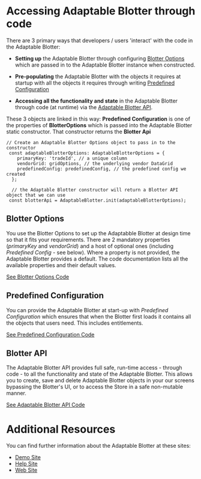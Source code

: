 # Accessing Adaptable Blotter through code

There are 3 primary ways that developers / users 'interact' with the code in the Adaptable Blotter:

- **Setting up** the Adaptable Blotter through configuring [Blotter Options](./interfaces/_blotteroptions_adaptableblotteroptions_.adaptableblotteroptions.html) which are passed in to the Adaptable Blotter instance when constructed.

- **Pre-populating** the Adaptable Blotter with the objects it requires at startup with all the objects it requires through writing [Predefined Configuration](./interfaces/_predefinedconfig_predefinedconfig_.predefinedconfig.html)

- **Accessing all the functionality and state** in the Adaptable Blotter through code (at runtime) via the [Adaptable Blotter API](interfaces/_api_blotterapi_.blotterapi.html).

These 3 objects are linked in this way: **Predefined Configuration** is one of the properties of **BlotterOptions** which is passed into the Adaptable Blotter static constructor.  That constructor returns the **Blotter Api**

```tsx
// Create an Adaptable Blotter Options object to pass in to the constructor
 const adaptableBlotterOptions: AdaptableBlotterOptions = {
    primaryKey: 'tradeId', // a unique column
    vendorGrid: gridOptions, // the underlying vendor DataGrid
    predefinedConfig: predefinedConfig, // the predefined config we created
  };

  // the Adaptable Blotter constructor will return a Blotter API object that we can use
 const blotterApi = AdaptableBlotter.init(adaptableBlotterOptions);
```

## Blotter Options

You use the Blotter Options to set up the Adaptabble Blotter at design time so that it fits your requirements. There are 2 mandatory properties (_primaryKey_ and _vendorGrid_) and a host of optional ones (including _Predefined Config_ - see below). Where a property is not provided, the Adaptable Blotter provides a default. The code documentation lists all the available properties and their default values.

[See Blotter Options Code](./interfaces/_blotteroptions_adaptableblotteroptions_.adaptableblotteroptions.html)

## Predefined Configuration

You can provide the Adaptable Blotter at start-up with _Predefined Configuration_ which ensures that when the Blotter first loads it contains all the objects that users need. This includes entitlements.

[See Predefined Configuration Code](./interfaces/_predefinedconfig_predefinedconfig_.predefinedconfig.html)


## Blotter API

The Adaptable Blotter API provides full safe, run-time access - through code - to all the functionality and state of the Adaptable Blotter. This allows you to create, save and delete Adaptable Blotter objects in your our screens bypassing the Blotter's UI, or to access the Store in a safe non-mutable manner.

[See Adaptable Blotter API Code](interfaces/_api_blotterapi_.blotterapi.html)


# Additional Resources

You can find further information about the Adaptable Blotter at these sites:

- [Demo Site](https://demo.adaptableblotter.com)
- [Help Site](https://adaptabletools.zendesk.com/hc/en-us)
- [Web Site](http://www.adaptabletools.com)
